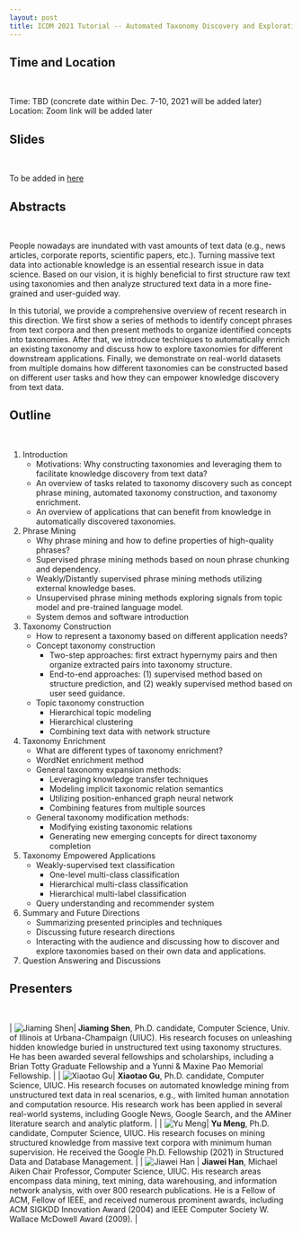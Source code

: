 ```yaml
---
layout: post
title: ICDM 2021 Tutorial -- Automated Taxonomy Discovery and Exploration
---
```


## Time and Location
<br>

Time: TBD (concrete date within Dec. 7-10, 2021 will be added later)
Location: Zoom link will be added later

## Slides
<br>

To be added in [here]()

## Abstracts
<br>

People nowadays are inundated with vast amounts of text data (e.g., news articles, corporate reports, scientific papers, etc.). Turning massive text data into actionable knowledge is an essential research issue in data science. Based on our vision, it is highly beneficial to first structure raw text using taxonomies and then analyze structured text data in a more fine-grained and user-guided way.

In this tutorial, we provide a comprehensive overview of recent research in this direction. We first show a series of methods to identify concept phrases from text corpora and then present methods to organize identified concepts into taxonomies. After that, we introduce techniques to automatically enrich an existing taxonomy and discuss how to explore taxonomies for different downstream applications. Finally, we demonstrate on real-world datasets from multiple domains how different taxonomies can be constructed based on different user tasks and how they can empower knowledge discovery from text data.


## Outline
<br>

1. Introduction
	* Motivations: Why constructing taxonomies and leveraging them to facilitate knowledge discovery from text data?
	* An overview of tasks related to taxonomy discovery such as concept phrase mining, automated taxonomy construction, and taxonomy enrichment.
	* An overview of applications that can benefit from knowledge in automatically discovered taxonomies.
2. Phrase Mining
	* Why phrase mining and how to define properties of high-quality phrases?
	* Supervised phrase mining methods based on noun phrase chunking and dependency.
	* Weakly/Distantly supervised phrase mining methods utilizing external knowledge bases.
	* Unsupervised phrase mining methods exploring signals from topic model and pre-trained language model.
	* System demos and software introduction
3. Taxonomy Construction
    * How to represent a taxonomy based on different application needs?
    * Concept taxonomy construction
    	* Two-step approaches: first extract hypernymy pairs and then organize extracted pairs into taxonomy structure.
    	* End-to-end approaches: (1) supervised method based on structure prediction, and (2) weakly supervised method based on user seed guidance.
    * Topic taxonomy construction
        * Hierarchical topic modeling
        * Hierarchical clustering
        * Combining text data with network structure
4. Taxonomy Enrichment
    * What are different types of taxonomy enrichment?
    * WordNet enrichment method
    * General taxonomy expansion methods:
    	* Leveraging knowledge transfer techniques
    	* Modeling implicit taxonomic relation semantics
    	* Utilizing position-enhanced graph neural network
		* Combining features from multiple sources
    * General taxonomy modification methods:
        * Modifying existing taxonomic relations
        * Generating new emerging concepts for direct taxonomy completion
5. Taxonomy Empowered Applications
    * Weakly-supervised text classification
    	* One-level multi-class classification
		* Hierarchical multi-class classification
		* Hierarchical multi-label classification
    * Query understanding and recommender system
6. Summary and Future Directions
    * Summarizing presented principles and techniques
    * Discussing future research directions
    * Interacting with the audience and discussing how to discover and explore taxonomies based on their own data and applications.
7. Question Answering and Discussions

## Presenters
<br>

| ![Jiaming Shen](/images/ICDM2021/JiamingShenAvatar.jpg?raw=True)| **Jiaming Shen**, Ph.D. candidate, Computer Science, Univ. of Illinois at Urbana-Champaign (UIUC). His research focuses on unleashing hidden knowledge buried in unstructured text using taxonomy structures. He has been awarded several fellowships and scholarships, including a Brian Totty Graduate Fellowship and a Yunni \& Maxine Pao Memorial Fellowship. |
| ![Xiaotao Gu](/images/ICDM2021/XiaotaoAvatar.jpg?raw=True)| **Xiaotao Gu**, Ph.D. candidate, Computer Science, UIUC. His research focuses on automated knowledge mining from unstructured text data in real scenarios, e.g., with limited human annotation and computation resource. His research work has been applied in several real-world systems, including Google News, Google Search, and the AMiner literature search and analytic platform. |
| ![Yu Meng](/images/ICDM2021/YuMengAvatar.jpg?raw=True)| **Yu Meng**, Ph.D. candidate, Computer Science, UIUC. His research focuses on mining structured knowledge from massive text corpora with minimum human supervision. He received the Google Ph.D. Fellowship (2021) in Structured Data and Database Management. |
| ![Jiawei Han](/images/ICDM2021/JiaweiHanAvatar.jpg) | **Jiawei Han**, Michael Aiken Chair Professor, Computer Science, UIUC. His research areas encompass data mining, text mining, data warehousing, and information network analysis, with over 800 research publications. He is a Fellow of ACM, Fellow of IEEE, and received numerous prominent awards, including ACM SIGKDD Innovation Award (2004) and IEEE Computer Society W. Wallace McDowell Award (2009). |

